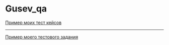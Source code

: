 # Gusev_qa
[Пример моих тест кейсов](https://docs.google.com/spreadsheets/d/1oKneR8Ip-K6k0jumAIM2Ari62sW7L27RZAeCpwQf7e4/edit#gid=306401338)

---

[Пример моего тестового задания](https://docs.google.com/spreadsheets/d/1mztEKy46V8IDGqf1fU0Hexna4QBnhWFv1kfmX5OtXiU/edit#gid=0)
